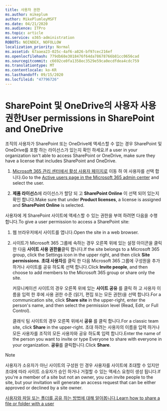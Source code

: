 ```yaml
---
title: 사용자 권한
ms.author: mikeplum
author: MikePlumleyMSFT
ms.date: 04/21/2020
ms.audience: ITPro
ms.topic: article
ms.service: o365-administration
ROBOTS: NOINDEX, NOFOLLOW
localization_priority: Normal
ms.assetid: 67aaea23-025c-4af6-a826-bf97cec216ef
ms.openlocfilehash: 779db68e3018476f64da78678766b81cc0656cad
ms.sourcegitcommit: c6692ce0fa1358ec3529e59ca0ecdfdea4cdc759
ms.translationtype: MT
ms.contentlocale: ko-KR
ms.lasthandoff: 09/15/2020
ms.locfileid: "47796726"
---
```

# <a name="user-permissions-in-sharepoint-and-onedrive"></a><span data-ttu-id="d2457-102">SharePoint 및 OneDrive의 사용자 사용 권한</span><span class="sxs-lookup"><span data-stu-id="d2457-102">User permissions in SharePoint and OneDrive</span></span>

<span data-ttu-id="d2457-103">조직의 사용자가 SharePoint 또는 OneDrive에 액세스할 수 없는 경우 SharePoint 및 OneDrive를 포함 하는 라이선스가 있는지 확인 하세요.</span><span class="sxs-lookup"><span data-stu-id="d2457-103">If a user in your organization isn't able to access SharePoint or OneDrive, make sure they have a license that includes SharePoint and OneDrive.</span></span> 
  
1. <span data-ttu-id="d2457-104">[Microsoft 365 관리 센터에서 활성 사용자 페이지로](https://portal.office.com/adminportal/home#/users) 이동 하 여 사용자를 선택 합니다.</span><span class="sxs-lookup"><span data-stu-id="d2457-104">Go to the [Active users page in the Microsoft 365 admin center](https://portal.office.com/adminportal/home#/users) and select the user.</span></span> 
    
2. <span data-ttu-id="d2457-105">**제품 라이선스**에 라이선스가 할당 되 고 **SharePoint Online** 이 선택 되어 있는지 확인 합니다.</span><span class="sxs-lookup"><span data-stu-id="d2457-105">Make sure that under **Product licenses**, a license is assigned and **SharePoint Online** is selected.</span></span> 
    
 <span data-ttu-id="d2457-106">사용자에 게 SharePoint 사이트에 액세스할 수 있는 권한을 부여 하려면 다음을 수행 합니다.</span><span class="sxs-lookup"><span data-stu-id="d2457-106">To give a user permission to access a SharePoint site:</span></span> 
  
1. <span data-ttu-id="d2457-107">웹 브라우저에서 사이트를 엽니다.</span><span class="sxs-lookup"><span data-stu-id="d2457-107">Open the site in a web browser.</span></span>
    
2. <span data-ttu-id="d2457-108">사이트가 Microsoft 365 그룹에 속하는 경우 오른쪽 위에 있는 설정 아이콘을 클릭 한 다음 **사이트 사용 권한을**클릭 합니다.</span><span class="sxs-lookup"><span data-stu-id="d2457-108">If the site belongs to a Microsoft 365 group, click the Settings icon in the upper right, and then click **Site permissions**.</span></span> <span data-ttu-id="d2457-109">**초대 사용자**를 클릭 한 다음 Microsoft 365 그룹에 구성원을 추가 하거나 사이트를 공유 하도록 선택 합니다.</span><span class="sxs-lookup"><span data-stu-id="d2457-109">Click **Invite people**, and then choose to add members to the Microsoft 365 group or share only the site.</span></span> 
    
    <span data-ttu-id="d2457-110">커뮤니케이션 사이트의 경우 오른쪽 위에 있는 **사이트 공유** 를 클릭 하 고 사용자 이름을 입력 한 후에 사용 권한 수준 (읽기, 편집 또는 모든 권한)을 선택 합니다.</span><span class="sxs-lookup"><span data-stu-id="d2457-110">For a communication site, click **Share site** in the upper-right, enter the person's name, and then select the permission level (Read, Edit, or Full Control).</span></span> 
    
    <span data-ttu-id="d2457-111">클래식 팀 사이트의 경우 오른쪽 위에서 **공유** 를 클릭 합니다.</span><span class="sxs-lookup"><span data-stu-id="d2457-111">For a classic team site, click **Share** in the upper-right.</span></span> <span data-ttu-id="d2457-112">초대 하려는 사용자의 이름을 입력 하거나 모든 사용자를 조직의 모든 사용자와 공유 하도록 입력 합니다.</span><span class="sxs-lookup"><span data-stu-id="d2457-112">Enter the name of the person you want to invite or type Everyone to share with everyone in your organization.</span></span> <span data-ttu-id="d2457-113">**공유**를 클릭합니다.</span><span class="sxs-lookup"><span data-stu-id="d2457-113">Click **Share**.</span></span>
    
> [!NOTE]
> <span data-ttu-id="d2457-114">사용자가 소유자가 아닌 사이트의 구성원 인 경우 사용자를 사이트에 초대할 수 있지만 초대에 따라 사이트 소유자가 승인 하거나 거절할 수 있는 액세스 요청이 생성 됩니다.</span><span class="sxs-lookup"><span data-stu-id="d2457-114">If you're a member of a site but not an owner, you can invite people to the site, but your invitation will generate an access request that can be either approved or declined by a site owner.</span></span> 
  
[<span data-ttu-id="d2457-115">사용자와 파일 또는 폴더를 공유 하는 방법에 대해 알아봅니다.</span><span class="sxs-lookup"><span data-stu-id="d2457-115">Learn how to share a file or folder with a user</span></span>](https://go.microsoft.com/fwlink/?linkid=533408)
  

